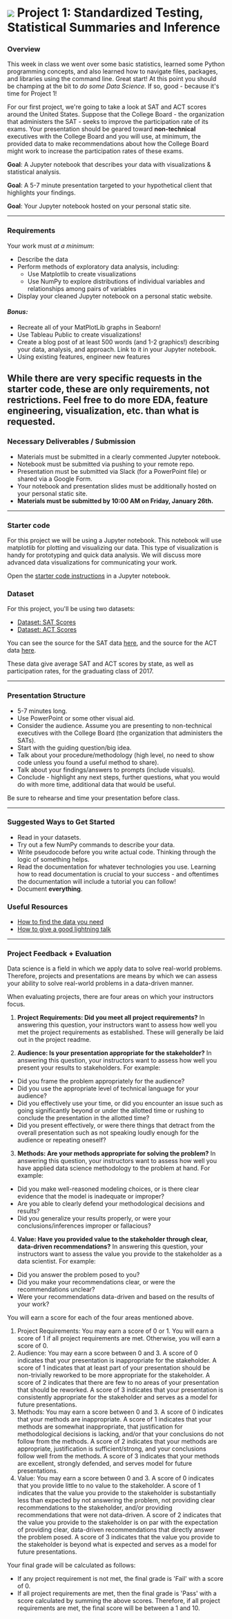 # ![](https://ga-dash.s3.amazonaws.com/production/assets/logo-9f88ae6c9c3871690e33280fcf557f33.png) Project 1: Standardized Testing, Statistical Summaries and Inference

### Overview

This week in class we went over some basic statistics, learned some Python programming concepts, and also learned how to navigate files, packages, and libraries using the command line. Great start! At this point you should be champing at the bit to _do some Data Science_. If so, good - because it's time for Project 1!

For our first project, we're going to take a look at SAT and ACT scores around the United States. Suppose that the College Board - the organization that administers the SAT - seeks to improve the participation rate of its exams. Your presentation should be geared toward **non-technical** executives with the College Board and you will use, at minimum, the provided data to make recommendations about how the College Board might work to increase the participation rates of these exams.

**Goal**: A Jupyter notebook that describes your data with visualizations & statistical analysis.

**Goal**: A 5-7 minute presentation targeted to your hypothetical client that highlights your findings.

**Goal**: Your Jupyter notebook hosted on your personal static site.

---

### Requirements

Your work must _at a minimum_:

- Describe the data
- Perform methods of exploratory data analysis, including:
  - Use Matplotlib to create visualizations
  - Use NumPy to explore distributions of individual variables and relationships among pairs of variables
- Display your cleaned Jupyter notebook on a personal static website.

#### ***Bonus:***
 - Recreate all of your MatPlotLib graphs in Seaborn!
 - Use Tableau Public to create visualizations!
 - Create a blog post of at least 500 words (and 1-2 graphics!) describing your data, analysis, and approach. Link to it in your Jupyter notebook.
 - Using existing features, engineer new features

While there are very specific requests in the starter code, these are only requirements, not restrictions. Feel free to do more EDA, feature engineering, visualization, etc. than what is requested.
---

### Necessary Deliverables / Submission

- Materials must be submitted in a clearly commented Jupyter notebook.
- Notebook must be submitted via pushing to your remote repo.
- Presentation must be submitted via Slack (for a PowerPoint file) or shared via a Google Form.
- Your notebook and presentation slides must be additionally hosted on your personal static site.
- **Materials must be submitted by 10:00 AM on Friday, January 26th.**

---

### Starter code

For this project we will be using a Jupyter notebook. This notebook will use matplotlib for plotting and visualizing our data. This type of visualization is handy for prototyping and quick data analysis. We will discuss more advanced data visualizations for communicating your work.

Open the [starter code instructions](./code/) in a Jupyter notebook.

### Dataset

For this project, you'll be using two datasets:

- [Dataset: SAT Scores](./data/sat.csv)
- [Dataset: ACT Scores](./data/act.csv)

You can see the source for the SAT data [here](https://blog.prepscholar.com/average-sat-scores-by-state-most-recent), and the source for the ACT data [here](https://blog.prepscholar.com/act-scores-by-state-averages-highs-and-lows).

These data give average SAT and ACT scores by state, as well as participation rates, for the graduating class of 2017.

---

### Presentation Structure

- 5-7 minutes long.
- Use PowerPoint or some other visual aid.
- Consider the audience. Assume you are presenting to non-technical executives with the College Board (the organization that administers the SATs).
- Start with the guiding question/big idea.
- Talk about your procedure/methodology (high level, no need to show code unless you found a useful method to share).
- Talk about your findings/answers to prompts (include visuals).
- Conclude - highlight any next steps, further questions, what you would do with more time, additional data that would be useful.

Be sure to rehearse and time your presentation before class.

---

### Suggested Ways to Get Started

- Read in your datasets.
- Try out a few NumPy commands to describe your data.
- Write pseudocode before you write actual code. Thinking through the logic of something helps.  
- Read the documentation for whatever technologies you use. Learning how to read documentation is crucial to your success - and oftentimes the documentation will include a tutorial you can follow!
- Document **everything**.

### Useful Resources

- [How to find the data you need](http://flowingdata.com/2009/10/01/30-resources-to-find-the-data-you-need/)
- [How to give a good lightning talk](https://www.semrush.com/blog/16-ways-to-prepare-for-a-lightning-talk/)

---

### Project Feedback + Evaluation

Data science is a field in which we apply data to solve real-world problems. Therefore, projects and presentations are means by which we can assess your ability to solve real-world problems in a data-driven manner.

When evaluating projects, there are four areas on which your instructors focus.
1. **Project Requirements: Did you meet all project requirements?** In answering this question, your instructors want to assess how well you met the project requirements as established. These will generally be laid out in the project readme.

2. **Audience: Is your presentation appropriate for the stakeholder?** In answering this question, your instructors want to assess how well you present your results to stakeholders. For example:
  - Did you frame the problem appropriately for the audience?
  - Did you use the appropriate level of technical language for your audience?
  - Did you effectively use your time, or did you encounter an issue such as going significantly beyond or under the allotted time or rushing to conclude the presentation in the allotted time?
  - Did you present effectively, or were there things that detract from the overall presentation such as not speaking loudly enough for the audience or repeating oneself?

3. **Methods: Are your methods appropriate for solving the problem?** In answering this question, your instructors want to assess how well you have applied data science methodology to the problem at hand. For example:
  - Did you make well-reasoned modeling choices, or is there clear evidence that the model is inadequate or improper?
  - Are you able to clearly defend your methodological decisions and results?
  - Did you generalize your results properly, or were your conclusions/inferences improper or fallacious?

4. **Value: Have you provided value to the stakeholder through clear, data-driven recommendations?** In answering this question, your instructors want to assess the value you provide to the stakeholder as a data scientist. For example:
  - Did you answer the problem posed to you?
  - Did you make your recommendations clear, or were the recommendations unclear?
  - Were your recommendations data-driven and based on the results of your work?

You will earn a score for each of the four areas mentioned above.
1. Project Requirements: You may earn a score of 0 or 1. You will earn a score of 1 if all project requirements are met. Otherwise, you will earn a score of 0.
2. Audience: You may earn a score between 0 and 3. A score of 0 indicates that your presentation is inappropriate for the stakeholder. A score of 1 indicates that at least part of your presentation should be non-trivially reworked to be more appropriate for the stakeholder. A score of 2 indicates that there are few to no areas of your presentation that should be reworked. A score of 3 indicates that your presentation is consistently appropriate for the stakeholder and serves as a model for future presentations.
3. Methods: You may earn a score between 0 and 3. A score of 0 indicates that your methods are inappropriate. A score of 1 indicates that your methods are somewhat inappropriate, that justification for methodological decisions is lacking, and/or that your conclusions do not follow from the methods. A score of 2 indicates that your methods are appropriate, justification is sufficient/strong, and your conclusions follow well from the methods. A score of 3 indicates that your methods are excellent, strongly defended, and serves model for future presentations.
4. Value: You may earn a score between 0 and 3. A score of 0 indicates that you provide little to no value to the stakeholder. A score of 1 indicates that the value you provide to the stakeholder is substantially less than expected by not answering the problem, not providing clear recommendations to the stakeholder, and/or providing recommendations that were not data-driven. A score of 2 indicates that the value you provide to the stakeholder is on par with the expectation of providing clear, data-driven recommendations that directly answer the problem posed. A score of 3 indicates that the value you provide to the stakeholder is beyond what is expected and serves as a model for future presentations.

Your final grade will be calculated as follows:
- If any project requirement is not met, the final grade is 'Fail' with a score of 0.
- If all project requirements are met, then the final grade is 'Pass' with a score calculated by summing the above scores. Therefore, if all project requirements are met, the final score will be between a 1 and 10.